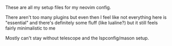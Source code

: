 These are all my setup files for my neovim config. 

There aren't too many plugins but even then I feel like not everything here is "essential" and there's definitely some fluff (like lualine?) but it still feels fairly minimalistic to me

Mostly can't stay without telescope and the lspconfig/mason setup.
